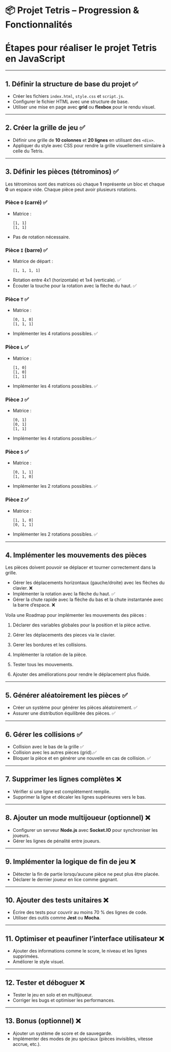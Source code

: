 # 📦 Projet Tetris – Progression & Fonctionnalités


# **Étapes pour réaliser le projet Tetris en JavaScript**

---

## **1. Définir la structure de base du projet** ✅  
- Créer les fichiers `index.html`, `style.css` et `script.js`.  
- Configurer le fichier HTML avec une structure de base.  
- Utiliser une mise en page avec **grid** ou **flexbox** pour le rendu visuel.

---

## **2. Créer la grille de jeu** ✅  
- Définir une grille de **10 colonnes** et **20 lignes** en utilisant des `<div>`.  
- Appliquer du style avec CSS pour rendre la grille visuellement similaire à celle du Tetris.

---
## **3. Définir les pièces (tétrominos)** ✅

Les tétrominos sont des matrices où chaque **1** représente un bloc et chaque **0** un espace vide. Chaque pièce peut avoir plusieurs rotations.

### **Pièce `O` (carré)** ✅  
- Matrice :  
  ```
  [1, 1]
  [1, 1]
  ```
- Pas de rotation nécessaire.

### **Pièce `I` (barre)** ✅  
- Matrice de départ :  
  ```
  [1, 1, 1, 1]
  ```
- Rotation entre 4x1 (horizontale) et 1x4 (verticale). ✅  
- Écouter la touche pour la rotation avec la flèche du haut. ✅  

### **Pièce `T`** ✅   
- Matrice :  
  ```
  [0, 1, 0]
  [1, 1, 1]
  ```
- Implémenter les 4 rotations possibles. ✅ 

### **Pièce `L`** ✅  
- Matrice :  
  ```
  [1, 0]
  [1, 0]
  [1, 1]
  ```
- Implémenter les 4 rotations possibles. ✅

### **Pièce `J`** ✅  
- Matrice :  
  ```
  [0, 1]
  [0, 1]
  [1, 1]
  ```
- Implémenter les 4 rotations possibles.✅

### **Pièce `S`** ✅  
- Matrice :  
  ```
  [0, 1, 1]
  [1, 1, 0]
  ```
- Implémenter les 2 rotations possibles. ✅

### **Pièce `Z`** ✅  
- Matrice :  
  ```
  [1, 1, 0]
  [0, 1, 1]
  ```
- Implémenter les 2 rotations possibles. ✅

---

## **4. Implémenter les mouvements des pièces**

Les pièces doivent pouvoir se déplacer et tourner correctement dans la grille.

- Gérer les déplacements horizontaux (gauche/droite) avec les flèches du clavier. ❌
- Implémenter la rotation avec la flèche du haut. ✅
- Gérer la chute rapide avec la flèche du bas et la chute instantanée avec la barre d’espace. ❌

Voila une Roadmap pour implémenter les mouvements des pièces : 

1. Déclarer des variables globales pour la position et la pièce active.
2. Gérer les déplacements des pieces via le clavier.
3. Gerer les bordures et les collisions.

7. Implémenter la rotation de la pièce.
8. Tester tous les mouvements.
9. Ajouter des améliorations pour rendre le déplacement plus fluide.

---

## **5. Générer aléatoirement les pièces** ✅

- Créer un système pour générer les pièces aléatoirement. ✅
- Assurer une distribution équilibrée des pièces. ✅

---

## **6. Gérer les collisions** ✅  

- Collision avec le bas de la grille ✅
- Collision avec les autres pièces (grid).✅ 
- Bloquer la pièce et en générer une nouvelle en cas de collision. ✅

---

## **7. Supprimer les lignes complètes** ❌  
- Vérifier si une ligne est complètement remplie.
- Supprimer la ligne et décaler les lignes supérieures vers le bas.

---

## **8. Ajouter un mode multijoueur (optionnel)** ❌  
- Configurer un serveur **Node.js** avec **Socket.IO** pour synchroniser les joueurs.
- Gérer les lignes de pénalité entre joueurs.

---

## **9. Implémenter la logique de fin de jeu** ❌  
- Détecter la fin de partie lorsqu’aucune pièce ne peut plus être placée.
- Déclarer le dernier joueur en lice comme gagnant.

---

## **10. Ajouter des tests unitaires** ❌  
- Écrire des tests pour couvrir au moins 70 % des lignes de code.
- Utiliser des outils comme **Jest** ou **Mocha**.

---

## **11. Optimiser et peaufiner l’interface utilisateur** ❌  
- Ajouter des informations comme le score, le niveau et les lignes supprimées.
- Améliorer le style visuel.

---

## **12. Tester et déboguer** ❌  
- Tester le jeu en solo et en multijoueur.
- Corriger les bugs et optimiser les performances.

---

## **13. Bonus (optionnel)** ❌  
- Ajouter un système de score et de sauvegarde.
- Implémenter des modes de jeu spéciaux (pièces invisibles, vitesse accrue, etc.).
